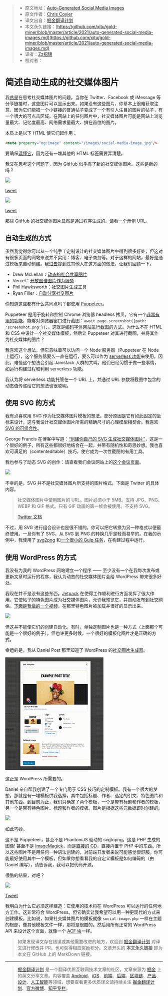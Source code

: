 > * 原文地址：[Auto-Generated Social Media Images](https://css-tricks.com/auto-generated-social-media-images/)
> * 原文作者：[Chris Coyier](https://css-tricks.com/author/chriscoyier/)
> * 译文出自：[掘金翻译计划](https://github.com/xitu/gold-miner)
> * 本文永久链接：[https://github.com/xitu/gold-miner/blob/master/article/2021/auto-generated-social-media-images.md](https://github.com/xitu/gold-miner/blob/master/article/2021/auto-generated-social-media-images.md)
> * 译者：[Zz招锦](https://github.com/zenblo)
> * 校对者：

# 简述自动生成的社交媒体图片

我[总是](https://css-tricks.com/tag/social-media-images/)在思考社交媒体图片的问题。当你在 Twitter、Facebook 或 iMessage 等分享链接时，这些图片可以显示出来。如果没有这些图片，你基本上很难获取注意，因为它们能把一个小链接的普通帖子变成了一个有引人注目的图片的帖子，有一个很大的可点击区域。在网站上的任何图片中，社交媒体图片可能是网站上浏览量最大、记忆度最高、网络需求量最大、排在首位的图片。

本质上是以下 HTML 使它们起作用：

```html
<meta property="og:image" content="/images/social-media-image.jpg"/>
```

要确保[读懂它](https://css-tricks.com/essential-meta-tags-social-media/)，因为还有一堆其他的 HTML 标签需要弄清楚。

我又在思考这个问题了，因为 GitHub 似乎有了新的社交媒体图片。这些是新的吗？

![](https://i0.wp.com/css-tricks.com/wp-content/uploads/2021/05/Screen-Shot-2021-05-06-at-10.14.23-AM.png?resize=1024%2C952&ssl=1)

[tweet](https://twitter.com/ladyleet/status/1390353733868040196)

![](https://i0.wp.com/css-tricks.com/wp-content/uploads/2021/05/Screen-Shot-2021-05-07-at-10.01.09-AM.png?resize=878%2C1024&ssl=1)

[tweet](https://twitter.com/erikkroes/status/1389889553872392192)

那些 GitHub 的社交媒体图片显然是通过程序生成的。请看[一个示例 URL](https://opengraph.githubassets.com/f55622dadf147f30f9a583a9be18924ac4567e2f8169cab9af601ecb204ec77f/fempire/resources)。

## 自动生成的方式

虽然我觉得你可以从一个纯手工定制设计的社交媒体图片中得到很多好处，但这对有很多页面的网站来说并不实用：博客、电子商务等。对于这样的网站，最好是通过模板来自动创建。我[过去](https://css-tricks.com/social-cards-as-a-service/)提到过其他人在这方面的做法，让我们回顾一下。

* Drew McLellan：[动态的社会共享图片](https://24ways.org/2018/dynamic-social-sharing-images/)
* Vercel：[开放图谱图片作为服务](https://og-image.vercel.app/)
* Phil Hawksworth：[社交图片生成工具](https://github.com/philhawksworth/social-image-generator)
* Ryan Filler：[自动分享社交图片](https://www.ryanfiller.com/blog/automatic-social-share-images/)

你知道这些都有什么共同点吗？都使用 [Puppeteer](https://github.com/puppeteer/puppeteer)。

Puppeteer 是用于旋转和控制 Chrome 浏览器 headless 拷贝。它有一个[非常有用的功能](https://pptr.dev/#?product=Puppeteer&version=v5.2.1&show=api-pagescreenshotoptions)，能够对浏览器窗口进行截图：`await page.screenshot({path: 'screenshot.png'});`。这就是[编码字体网站进行截图的方式](https://github.com/chriscoyier/coding-fonts/blob/master/takeScreenshots.js)。为什么不在 HTML 和 CSS 中设计一个社交媒体模板，然后让 Puppeteer 对其进行截图，并将其作为社交媒体的图片？

我喜欢这个想法，但它意味着可以访问一个 Node 服务器（Puppeteer 在 Node 上运行），这个服务器要么一直在运行，要么可以作为 [serverless 功能](https://serverless.css-tricks.com/services/functions)来使用。因此，难怪这个想法会引起 Jamstack 人群的共鸣，他们已经习惯于做一些事情，如运行构建过程和利用 serverless 功能。

我认为将 serverless 功能托管在一个 URL 上，并通过 URL 参数将截图中包含的动态值传递给它的想法也很聪明。

## 使用 SVG 的方式

我有点喜欢用 SVG 作为社交媒体图片模板的想法，部分原因是它有如此固定的坐标来设计，这与我设计社交媒体图片所需的精确尺寸的心理模型相契合。我喜欢 [SVG 的可组合性](https://css-tricks.com/swipey-image-grids/)。

George Francis 在博客中写道：[“创建你自己的 SVG 生成社交媒体图片”](https://georgefrancis.dev/writing/generative-svg-social-images/)，这是一个很好的例子，所有这些都很好地结合在一起，并带有随机性和奇思妙想。我也喜欢可满足的（contenteditable）技巧，使它成为一次性截图的有用工具。

我也参与了动态 SVG 的创作：请查看我们会议网站上的[这个会议页面](https://conferences.css-tricks.com/conferences/2021-magnoliajs/)。

![](https://i2.wp.com/css-tricks.com/wp-content/uploads/2021/05/CleanShot-2021-05-07-at-10.13.36@2x.png?resize=724%2C719&ssl=1)

不幸的是，SVG 并不是社交媒体图片所支持的图片格式。下面是 Twitter 的具体内容。

> 社交媒体图片中使用图片的 URL。图片必须小于 5MB。支持 JPG、PNG、WEBP 和 GIF 格式。只有 GIF 动画的第一帧会被使用。不支持 SVG。
>
> [Twitter 文档](https://developer.twitter.com/en/docs/twitter-for-websites/cards/overview/markup)

不过，用 SVG 进行组合设计也是很不错的。你可以把它转换为另一种格式以便最终使用。一旦你有了 SVG，从 SVG 到 PNG 的转换几乎是轻而易举的。在我的示例中，我使用了 [svg2png](https://www.npmjs.com/package/svg2png) 和[一个很小的 Gulp 任务](https://github.com/CSS-Tricks/conferences/blob/master/tasks/svg2png.js)，在构建过程中运行。

## 使用 WordPress 的方式

我没有为我的 WordPress 网站建立一个程序 —— 至少没有一个在我每次发布或更新文章时运行的程序，我认为动态的社交媒体图片会给 WordPress 带来很多好处。

我现在并不是没有这些东西。[Jetpack](https://jetpack.com/support/social/?aff=8638) 在使得工作顺利进行方面发挥了很大作用。它使帖子的特色图片成为社交媒体图片，允许我预览它，并自动发布到社交网络。[下面是我做的一个视频](https://www.youtube.com/watch?v=WEKRuohH43A)，在那里特色图片被加载并很好的显示出来。

![](https://i1.wp.com/css-tricks.com/wp-content/uploads/2021/05/Screen-Shot-2021-05-07-at-12.12.12-PM.png?resize=567%2C533&ssl=1)

但这并不能使它们的创建自动化。有时，单独定制图片也是一种方式（上面那个可能是一个很好的例子），但也许更多时候，一个很好的模板化图片才是正确的方式。

幸运的是，我从 Daniel Post 那里知道了 WordPress 的[社交图片生成器](https://socialimagegenerator.com/)。

![](https://github.com/PassionPenguin/gold-miner-images/blob/master/auto-generated-social-media-images-editor.gif?raw=true)

这正是 WordPress 所需要的。

Daniel 亲自帮我创建了一个专门用于 CSS 技巧的定制模板。我有一个很大的梦想，那就是有一堆模板供我选择，其中包括标题、作者、选定的引文、特色图片和其他东西。到目前为止，我们只确定了两个模板，一个是带有标题和作者的模板，另一个是带有特色图片、标题和作者的模板。图片是根据这些元数据即时创建的。

![](https://i1.wp.com/css-tricks.com/wp-content/uploads/2021/05/Screen-Shot-2021-05-10-at-4.49.26-PM.png?resize=369%2C452&ssl=1)

如此巧妙。

这不是 Puppeteer，甚至不是 PhantomJS 驱动的 svgtopng。这是 PHP 生成的图像! 甚至不是 [ImageMagick](https://imagemagick.org/index.php)，而是[直接的 GD](https://www.php.net/manual/en/intro.image.php)，直接内置于 PHP 中的东西。所以这些图片不是用任何一种语法创建的，对前端开发者来说可能感觉很舒服。你可能最好使用其中一个模板，但如果你想看看我的自定义模板是如何编码的（由 Daniel 编写），请告诉我，我可以把代码开源。

很酷的结果，对吧？

![](https://i1.wp.com/css-tricks.com/wp-content/uploads/2021/05/Screen-Shot-2021-05-12-at-3.39.02-PM.png?resize=558%2C484&ssl=1)

[Tweet](https://twitter.com/css/status/1391758245178511366)

我明白为什么它必须这样建造：它使用的技术将在 WordPress 可以运行的任何地方工作。这非常符合 WordPress。但它确实让我希望可以用一种更现代的方式来创建模板。比如说，如果社交媒体图片的模板就像 `social-image.php` 一样在主题的根部，像其他模板文件一样，那将是很酷的。然后用所有正常的 WordPress API 来设计这个页面，就像一个 [ACF 块](https://www.advancedcustomfields.com/resources/blocks/)一样。

> 如果发现译文存在错误或其他需要改进的地方，欢迎到 [掘金翻译计划](https://github.com/xitu/gold-miner) 对译文进行修改并 PR，也可获得相应奖励积分。文章开头的 **本文永久链接** 即为本文在 GitHub 上的 MarkDown 链接。

---

> [掘金翻译计划](https://github.com/xitu/gold-miner) 是一个翻译优质互联网技术文章的社区，文章来源为 [掘金](https://juejin.im) 上的英文分享文章。内容覆盖 [Android](https://github.com/xitu/gold-miner#android)、[iOS](https://github.com/xitu/gold-miner#ios)、[前端](https://github.com/xitu/gold-miner#前端)、[后端](https://github.com/xitu/gold-miner#后端)、[区块链](https://github.com/xitu/gold-miner#区块链)、[产品](https://github.com/xitu/gold-miner#产品)、[设计](https://github.com/xitu/gold-miner#设计)、[人工智能](https://github.com/xitu/gold-miner#人工智能)等领域，想要查看更多优质译文请持续关注 [掘金翻译计划](https://github.com/xitu/gold-miner)、[官方微博](http://weibo.com/juejinfanyi)、[知乎专栏](https://zhuanlan.zhihu.com/juejinfanyi)。
